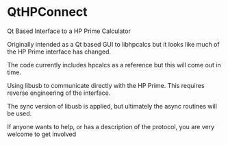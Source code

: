 # QtHPConnect
Qt Based Interface to a HP Prime Calculator

Originally intended as a Qt based GUI to libhpcalcs but it looks like much of the
HP Prime interface has changed.

The code currently includes hpcalcs as a reference but this will come out in time.

Using libusb to communicate directly with the HP Prime. This requires reverse engineering of the interface.

The sync version of libusb is applied, but ultimately the async routines will be used.

If anyone wants to help, or has a description of the protocol, you are very welcome to get involved

